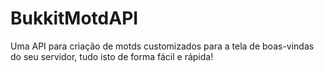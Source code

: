 # BukkitMotdAPI
Uma API para criação de motds customizados para a tela de boas-vindas do seu servidor, tudo isto de forma fácil e rápida! 
